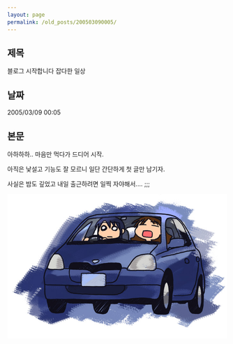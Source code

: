```yaml
---
layout: page
permalink: /old_posts/200503090005/
---
```


## 제목
블로그 시작합니다 잡다한 일상

## 날짜
2005/03/09 00:05

## 본문
아하하하.. 마음만 먹다가 드디어 시작.

아직은 낯설고 기능도 잘 모르니 일단 간단하게 첫 글만 남기자.

사실은 밤도 깊었고 내일 출근하려면 일찍 자야해서.... ;;;


![c0003499_04111.jpg](200503090005/c0003499_04111.jpg)